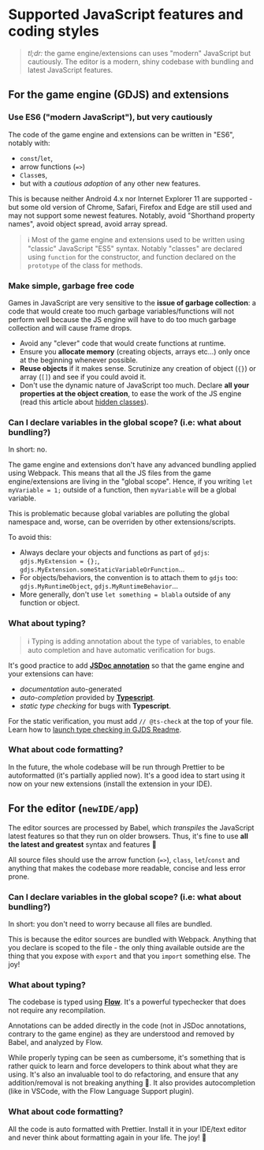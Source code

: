 # Supported JavaScript features and coding styles

> _tl;dr:_ the game engine/extensions can uses "modern" JavaScript but cautiously. The editor is a modern, shiny codebase with bundling and latest JavaScript features.

## For the game engine (GDJS) and extensions

### Use ES6 ("modern JavaScript"), but very cautiously

The code of the game engine and extensions can be written in "ES6", notably with:

- `const`/`let`,
- arrow functions (`=>`)
- `Class`es,
- but with a _cautious adoption_ of any other new features.

This is because neither Android 4.x nor Internet Explorer 11 are supported - but some old version of Chrome, Safari, Firefox and Edge are still used and may not support some newest features. Notably, avoid "Shorthand property names", avoid object spread, avoid array spread.

> ℹ️ Most of the game engine and extensions used to be written using "classic" JavaScript "ES5" syntax. Notably "classes" are declared using `function` for the constructor, and function declared on the `prototype` of the class for methods.

### Make simple, garbage free code

Games in JavaScript are very sensitive to the **issue of garbage collection**: a code that would create too much garbage variables/functions will not perform well because the JS engine will have to do too much garbage collection and will cause frame drops.

- Avoid any "clever" code that would create functions at runtime.
- Ensure you **allocate memory** (creating objects, arrays etc...) only once at the beginning whenever possible.
- **Reuse objects** if it makes sense. Scrutinize any creation of object (`{}`) or array (`[]`) and see if you could avoid it.
- Don't use the dynamic nature of JavaScript too much. Declare **all your properties at the object creation**, to ease the work of the JS engine (read this article about [hidden classes](https://richardartoul.github.io/jekyll/update/2015/04/26/hidden-classes.html)).

### Can I declare variables in the global scope? (i.e: what about bundling?)

In short: no.

The game engine and extensions don't have any advanced bundling applied using Webpack.
This means that all the JS files from the game engine/extensions are living in the "global scope". Hence, if you writing `let myVariable = 1;` outside of a function, then `myVariable` will be a global variable.

This is problematic because global variables are polluting the global namespace and, worse, can be overriden by other extensions/scripts.

To avoid this:

- Always declare your objects and functions as part of `gdjs`: `gdjs.MyExtension = {};`, `gdjs.MyExtension.someStaticVariableOrFunction`...
- For objects/behaviors, the convention is to attach them to `gdjs` too: `gdjs.MyRuntimeObject`, `gdjs.MyRuntimeBehavior`...
- More generally, don't use `let something = blabla` outside of any function or object.

### What about typing?

> ℹ️ Typing is adding annotation about the type of variables, to enable auto completion and have automatic verification for bugs.

It's good practice to add **[JSDoc annotation](https://jsdoc.app/index.html)** so that the game engine and your extensions can have:

- _documentation_ auto-generated
- _auto-completion_ provided by **[Typescript](https://www.typescriptlang.org/)**.
- _static type checking_ for bugs with **Typescript**.

For the static verification, you must add `// @ts-check` at the top of your file. Learn how to [launch type checking in GJDS Readme](../../GDJS/README.md).

### What about code formatting?

In the future, the whole codebase will be run through Prettier to be autoformatted (it's partially applied now).
It's a good idea to start using it now on your new extensions (install the extension in your IDE).

## For the editor (`newIDE/app`)

The editor sources are processed by Babel, which _transpiles_ the JavaScript latest features so that they run on older browsers. Thus, it's fine to use **all the latest and greatest** syntax and features 🎉

All source files should use the arrow function (`=>`), `class`, `let`/`const` and anything that makes the codebase more readable, concise and less error prone.

### Can I declare variables in the global scope? (i.e: what about bundling?)

In short: you don't need to worry because all files are bundled.

This is because the editor sources are bundled with Webpack. Anything that you declare is scoped to the file - the only thing available outside are the thing that you expose with `export` and that you `import` something else. The joy!

### What about typing?

The codebase is typed using **[Flow](https://flow.org/)**. It's a powerful typechecker that does not require any recompilation.

Annotations can be added directly in the code (not in JSDoc annotations, contrary to the game engine) as they are understood and removed by Babel, and analyzed by Flow.

While properly typing can be seen as cumbersome, it's something that is rather quick to learn and force developers to think about what they are using. It's also an invaluable tool to do refactoring, and ensure that any addition/removal is not breaking anything 🎉. It also provides autocompletion (like in VSCode, with the Flow Language Support plugin).

### What about code formatting?

All the code is auto formatted with Prettier. Install it in your IDE/text editor and never think about formatting again in your life. The joy! 🎉
